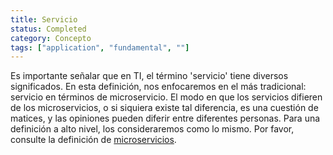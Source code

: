 ```yaml
---
title: Servicio
status: Completed
category: Concepto
tags: ["application", "fundamental", ""]
---
```


Es importante señalar que en TI, el término 'servicio' tiene diversos significados. En esta definición, nos enfocaremos en el más tradicional: servicio en términos de microservicio.
El modo en que los servicios difieren de los microservicios, o si siquiera existe tal diferencia, es una cuestión de matices, y las opiniones pueden diferir entre diferentes personas.
Para una definición a alto nivel, los consideraremos como lo mismo.
Por favor, consulte la definición de [microservicios](/es/microservices-architecture/).
